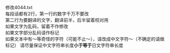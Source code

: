 修改4044.txt<br>
每段话都有2行，第一行的数字千万不要改<br>
第二行为要翻译的文字，翻译前半，后半留着校对用<br>
如果文字为乱码，留着不作修改<br>
如果文字部分乱码请作标记<br>
如果文本中有〜等奇怪的字符（可能不止〜），请改成中文字符～（不确定的请做标记）
请尽量保证中文字符串长度<b>小于等于</b>日文字符串长度<br>


